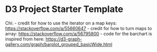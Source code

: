 # D3 Project Starter Template

Chi:
    - credit for how to use the iterator on a map keys: https://stackoverflow.com/a/55660647
    - credit for how to turn maps to array: https://stackoverflow.com/a/56795800
    - code for the barchart is inspired from here: https://d3-graph-gallery.com/graph/barplot_grouped_basicWide.html





